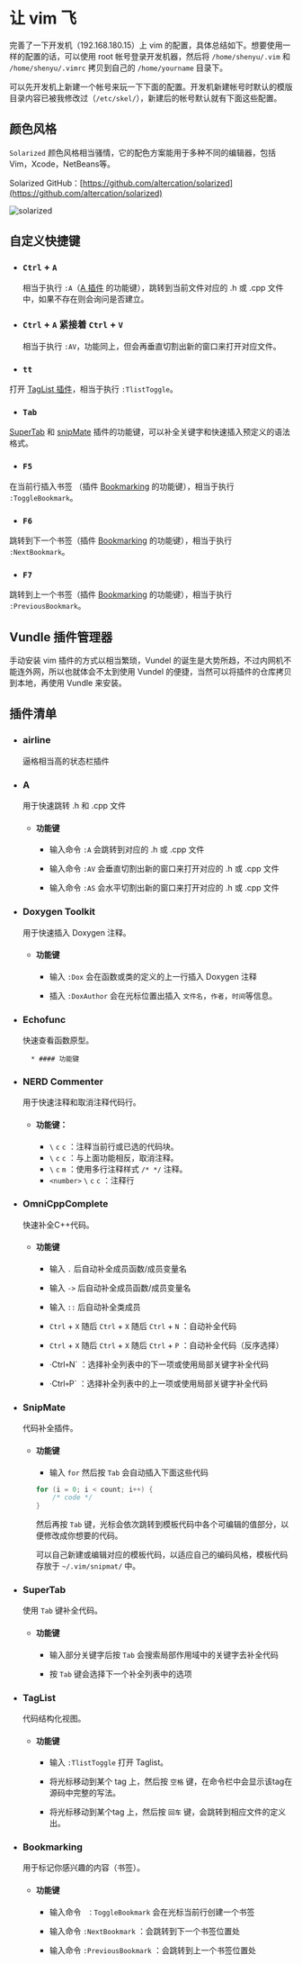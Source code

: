 # 让 vim 飞


完善了一下开发机（192.168.180.15）上 vim 的配置，具体总结如下。想要使用一样的配置的话，可以使用 root 帐号登录开发机器，然后将 `/home/shenyu/.vim` 和 `/home/shenyu/.vimrc` 拷贝到自己的 `/home/yourname` 目录下。

可以先开发机上新建一个帐号来玩一下下面的配置。开发机新建帐号时默认的模版目录内容已被我修改过（`/etc/skel/`），新建后的帐号默认就有下面这些配置。


## 颜色风格

`Solarized` 颜色风格相当骚情，它的配色方案能用于多种不同的编辑器，包括Vim，Xcode，NetBeans等。

Solarized GitHub：[https://github.com/altercation/solarized](https://github.com/altercation/solarized)

![solarized](http://ethanschoonover.com/solarized/img/solarized-vim.png)


## 自定义快捷键

* ### `Ctrl` + `A`

    相当于执行 `:A`（[A 插件](#a) 的功能键），跳转到当前文件对应的 .h  或 .cpp 文件中，如果不存在则会询问是否建立。

* ### `Ctrl` + `A` 紧接着 `Ctrl` + `V`

    相当于执行 `:AV`，功能同上，但会再垂直切割出新的窗口来打开对应文件。

* ### `tt`

打开 [TagList 插件](#taglist)，相当于执行 `:TlistToggle`。

* ### `Tab`

[SuperTab](#supertab) 和 [snipMate](#snipmate) 插件的功能键，可以补全关键字和快速插入预定义的语法格式。

* ### `F5`

在当前行插入书签 （插件 [Bookmarking](#bookmarking) 的功能键），相当于执行 `:ToggleBookmark`。

* ### `F6`

跳转到下一个书签（插件 [Bookmarking](#bookmarking) 的功能键），相当于执行 `:NextBookmark`。

* ### `F7`

跳转到上一个书签（插件 [Bookmarking](#bookmarking) 的功能键），相当于执行 `:PreviousBookmark`。


## Vundle 插件管理器

手动安装 vim 插件的方式以相当繁琐，Vundel 的诞生是大势所趋，不过内网机不能连外网，所以也就体会不太到使用 Vundel 的便捷，当然可以将插件的仓库拷贝到本地，再使用 Vundle 来安装。


## 插件清单

* ### airline

    逼格相当高的状态栏插件

* ### <a id="a">A</a>

    用于快速跳转 .h 和 .cpp 文件

    * #### 功能键

        * 输入命令 `:A` 会跳转到对应的 .h 或 .cpp 文件

        * 输入命令 `:AV` 会垂直切割出新的窗口来打开对应的 .h 或 .cpp 文件

        * 输入命令 `:AS` 会水平切割出新的窗口来打开对应的 .h 或 .cpp 文件


* ### <a id="doxygen">Doxygen Toolkit</a>

    用于快速插入 Doxygen 注释。

    * #### 功能键

        * 输入 `:Dox` 会在函数或类的定义的上一行插入 Doxygen 注释

        * 插入 `:DoxAuthor` 会在光标位置出插入 `文件名`，`作者`，`时间`等信息。
        
        
* ### <a id="echofunc">Echofunc</a>

    快速查看函数原型。
    
        * #### 功能键


* ### <a>NERD Commenter</a>

    用于快速注释和取消注释代码行。

    * #### 功能键：

        * `\` `c` `c` ：注释当前行或已选的代码块。
        * `\` `c` `c` ：与上面功能相反，取消注释。
        * `\` `c` `m` ：使用多行注释样式 `/* */` 注释。
		* `<number>` `\` `c` `c` ：注释<number>行


* ### <a id="omnicpp">OmniCppComplete</a>

    快速补全C++代码。

    * #### 功能键

        * 输入 `.` 后自动补全成员函数/成员变量名

        * 输入 `->` 后自动补全成员函数/成员变量名

        * 输入 `::` 后自动补全类成员

        * `Ctrl` + `X` 随后 `Ctrl` + `X` 随后 `Ctrl` + `N` ：自动补全代码

        * `Ctrl` + `X` 随后 `Ctrl` + `X` 随后 `Ctrl` + `P` ：自动补全代码（反序选择）

        * ·Ctrl` + `N` ：选择补全列表中的下一项或使用局部关键字补全代码

        * ·Ctrl` + `P` ：选择补全列表中的上一项或使用局部关键字补全代码


* ### <a id="snipmate">SnipMate</a>

    代码补全插件。

    * #### 功能键

        * 输入 `for` 然后按 `Tab` 会自动插入下面这些代码

        ```cpp
        for (i = 0; i < count; i++) {
            /* code */
        }
        ```

        然后再按 `Tab` 键，光标会依次跳转到模板代码中各个可编辑的值部分，以便修改成你想要的代码。

        可以自己新建或编辑对应的模板代码，以适应自己的编码风格，模板代码存放于 `~/.vim/snipmat/` 中。


* ### <a id="supertab">SuperTab</a>

    使用 `Tab` 键补全代码。

    * #### 功能键

        * 输入部分关键字后按 `Tab` 会搜索局部作用域中的关键字去补全代码

        * 按 `Tab` 键会选择下一个补全列表中的选项



* ### <a id="taglist">TagList</a>

    代码结构化视图。

    * #### 功能键

        * 输入 `:TlistToggle` 打开 Taglist。

        * 将光标移动到某个 tag 上，然后按 `空格` 键，在命令栏中会显示该tag在源码中完整的写法。

        * 将光标移动到某个tag 上，然后按 `回车` 键，会跳转到相应文件的定义出。


* ### <a id="bookmarking">Bookmarking</a>

    用于标记你感兴趣的内容（书签）。

    * #### 功能键

        * 输入命令 ` ：ToggleBookmark` 会在光标当前行创建一个书签

        * 输入命令 `:NextBookmark` ：会跳转到下一个书签位置处

        * 输入命令 `:PreviousBookmark` ：会跳转到上一个书签位置处